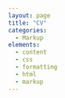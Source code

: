 ```yaml
---
layout: page
title: "CV"
categories:
  - Markup
elements:
  - content
  - css
  - formatting
  - html
  - markup  
---
```


<object data="../assets/cb_anglais.pdf" width="1000" height="1000" type='application/pdf'></object>

